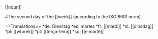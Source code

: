 [[noun]]

#The second day of the [[week]] (according to the ISO 8601 norm).

==Translations==
*de: Dienstag
*es: martes
*fr: [[mardi]]
*nl: [[dinsdag]]
*pl: [[wtorek]]
*pt: [[ter&ccedil;a-feira]]
*sq: [[e mart&euml;]]